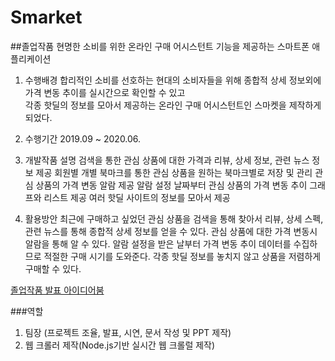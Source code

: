 # Smarket

##졸업작품
현명한 소비를 위한 온라인 구매 어시스턴트 기능을 제공하는 스마트폰 애플리케이션<br>

1. 수행배경
   합리적인 소비를 선호하는 현대의 소비자들을 위해 종합적 상세 정보외에 가격 변동 추이를 실시간으로 확인할 수 있고<br>
   각종 핫딜의 정보를 모아서 제공하는 온라인 구매 어시스턴트인 스마켓을 제작하게 되었다.

2. 수행기간
   2019.09 ~ 2020.06.

3. 개발작품 설명
   검색을 통한 관심 상품에 대한 가격과 리뷰, 상세 정보, 관련 뉴스 정보 제공
   회원별 개별 북마크를 통한 관심 상품을 원하는 북마크별로 저장 및 관리
   관심 상품의 가격 변동 알람 제공
   알람 설정 날짜부터 관심 상품의 가격 변동 추이 그래프와 리스트 제공
   여러 핫딜 사이트의 정보를 모아서 제공

4. 활용방안
   최근에 구매하고 싶었던 관심 상품을 검색을 통해 찾아서 리뷰, 상세 스펙, 관련 뉴스를 통해 종합적 상세 정보를 얻을 수 있다.
   관심 상품에 대한 가격 변동시 알람을 통해 알 수 있다.
   알람 설정을 받은 날부터 가격 변동 추이 데이터를 수집하므로 적절한 구매 시기를 도와준다.
   각종 핫딜 정보를 놓치지 않고 상품을 저렴하게 구매할 수 있다.

[졸업작품 발표 아이디어붐](http://www.ideaboom.net/page/project_detail.php?seq=1695)<br>

###역할

1. 팀장 (프로젝트 조율, 발표, 시연, 문서 작성 및 PPT 제작)<br>
2. 웹 크롤러 제작(Node.js기반 실시간 웹 크롤럴 제작)

